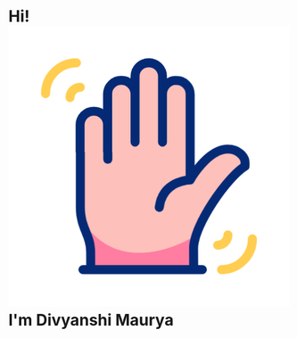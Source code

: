 <!DOCTYPE html>
<html lang="en">
<head>
    <meta charset="UTF-8">
    <meta name="viewport" content="width=device-width, initial-scale=1.0">
    <!--<title>Greeting Page</title>-->
     <link rel="stylesheet" href="styles.css">
</head>
<body>
    <h1 class="greeting">
        Hi! <img src="animation_icon/wave.gif" alt="Waving Hand">
        I'm Divyanshi Maurya
    </h1>
</body>
</html>
